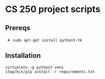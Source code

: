 # CS 250 project scripts

## Prereqs

* `sudo apt-get install python3-tk`

## Installation

```
virtualenv -p python3 venv
itap/bin/pip install -r requirements.txt
```
